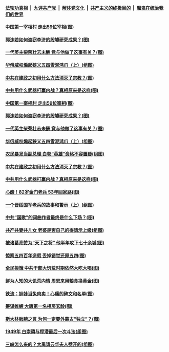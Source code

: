 ####  [法轮功真相](../../../../basic/blob/master/README.md?t=08242313) &nbsp;|&nbsp; [九评共产党](../../../../9ping.md/blob/master/README.md?t=08242313) &nbsp;|&nbsp; [解体党文化](../../../../jtdwh.md/blob/master/README.md?t=08242313)  &nbsp;|&nbsp; [共产主义的终极目的](../../../../gczydzjmd.md/blob/master/README.md?t=08242313) &nbsp;|&nbsp; [魔鬼在统治我们的世界](../../../../mgztzwmdsj.md/blob/master/README.md?t=08242313) 

#### [中国第一宰相村 走出59位宰相(图)](../pages/p6/904620.md?t=08242313) 

#### [郭沫若如何盗窃李济的殷墟研究成果？(图)](../pages/p6/904762.md?t=08242313) 

#### [一代英主柴荣壮志未酬 竟与他做了这事有关？(图)](../pages/p6/903145.md?t=08242313) 

#### [华俄威权煽起狭义五四雪泥鸿爪（上）(组图)](../pages/p6/904751.md?t=08242313) 

#### [中共在建政之初用什么方法消灭了宗教？(图)](../pages/p6/903797.md?t=08242313) 

#### [中共用什么武器打赢内战？真相原来是这样(图)](../pages/p6/903133.md?t=08242313) 

#### [中国第一宰相村 走出59位宰相(图)](../pages/p6/904620.md?t=08242313) 

#### [郭沫若如何盗窃李济的殷墟研究成果？(图)](../pages/p6/904762.md?t=08242313) 

#### [一代英主柴荣壮志未酬 竟与他做了这事有关？(图)](../pages/p6/903145.md?t=08242313) 

#### [华俄威权煽起狭义五四雪泥鸿爪（上）(组图)](../pages/p6/904751.md?t=08242313) 

#### [农民暴发当副总理 白卷“英雄”资格不容置疑(组图)](../pages/p6/903815.md?t=08242313) 

#### [中共在建政之初用什么方法消灭了宗教？(图)](../pages/p6/903797.md?t=08242313) 

#### [中共用什么武器打赢内战？真相原来是这样(图)](../pages/p6/903133.md?t=08242313) 

#### [心酸！82岁金门老兵 53年回家路(图)](../pages/p6/904561.md?t=08242313) 

#### [一个晋绥国军老兵的故事和警示（上）(组图)](../pages/p6/904400.md?t=08242313) 

#### [中共“国歌”的词曲作者最终是什么下场？(图)](../pages/p6/903593.md?t=08242313) 

#### [共产共妻共儿女 老婆是否自己的得请示上级(组图)](../pages/p6/904148.md?t=08242313) 

#### [被诸葛亮赞为“天下之将” 他半年攻下七十余城(图)](../pages/p6/904554.md?t=08242313) 

#### [惊察五四百年造假 丢掉错觉还原五四(图)](../pages/p6/904524.md?t=08242313) 

#### [全民挨饿 中共干部大饥荒时期依然大吃大喝(图)](../pages/p6/903166.md?t=08242313) 

#### [鲜为人知的大饥荒内情 周恩来用粮食换黄金(图)](../pages/p6/904334.md?t=08242313) 

#### [铁流：娃娃当兔肉卖！心痛的碑文和名单(图)](../pages/p6/902408.md?t=08242313) 

#### [筹谋帷幄 大唐第一名相房玄龄(图)](../pages/p6/903587.md?t=08242313) 

#### [斯大林肺腑之言 为何一定要外蒙古“独立”？(图)](../pages/p6/904331.md?t=08242313) 

#### [1949年 白崇禧与程潜最后一次斗法(组图)](../pages/p6/904240.md?t=08242313) 

#### [三峡怎么来的？大禹请云华夫人劈开的(组图)](../pages/p6/904270.md?t=08242313) 

